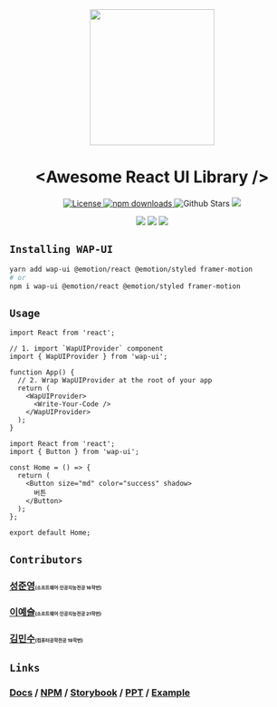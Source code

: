 <div align="center"><img src="https://user-images.githubusercontent.com/75781414/192261497-b3e4b288-d1c5-4d27-a062-da65a876ecfb.png" width="220" height="240">
</div>

# <div align="center">&lt;Awesome React UI Library /&gt;</div>

<p align="center">
  <a href="https://github.com/jrgarciadev/nextui/blob/main/LICENSE">
    <img src="https://img.shields.io/apm/l/atomic-design-ui.svg?style=flat" alt="License">
  </a>
  <a href="https://www.npmjs.com/package/wap-ui">
    <img src="https://img.shields.io/npm/dm/wap-ui.svg?style=flat-round" alt="npm downloads">
  </a>
   <img alt="Github Stars" src="https://badgen.net/github/stars/pknu-wap/2022_2_WAP_WEB_TEAM1" />
  <img src="https://badgen.net/github/release/pknu-wap/2022_2_WAP_WEB_TEAM1">

</p>
<p align="center">
  <img src="https://badgen.net/github/issues/pknu-wap/2022_2_WAP_WEB_TEAM1">
  <img src="https://badgen.net/github/prs/pknu-wap/2022_2_WAP_WEB_TEAM1">
  <img src="https://badgen.net/github/contributors/pknu-wap/2022_2_WAP_WEB_TEAM1">
</p>

## `Installing WAP-UI`

```sh
yarn add wap-ui @emotion/react @emotion/styled framer-motion
# or
npm i wap-ui @emotion/react @emotion/styled framer-motion
```

## `Usage`

```tsx
import React from 'react';

// 1. import `WapUIProvider` component
import { WapUIProvider } from 'wap-ui';

function App() {
  // 2. Wrap WapUIProvider at the root of your app
  return (
    <WapUIProvider>
      <Write-Your-Code />
    </WapUIProvider>
  );
}
```

```tsx
import React from 'react';
import { Button } from 'wap-ui';

const Home = () => {
  return (
    <Button size="md" color="success" shadow>
      버튼
    </Button>
  );
};

export default Home;
```

## `Contributors`

### [성준영](https://github.com/sjyoung428)<span style="font-size:50%">(소프트웨어·인공지능전공 16학번)</small>

### [이예슬](https://github.com/mimpie)<span style="font-size:50%">(소프트웨어·인공지능전공 21학번)</small>

### [김민수](https://github.com/neko113)<span style="font-size:50%">(컴퓨터공학전공 19학번)</small>

## `Links`

### [Docs](https://github.com/pknu-wap/2022_2_WAP_WEB_TEAM1/tree/main/docs) / [NPM](https://www.npmjs.com/package/wap-ui) / [Storybook](https://wap-ui.vercel.app/) / [PPT](https://github.com/pknu-wap/2022_2_WAP_WEB_TEAM1/tree/main/ppt) / [Example](https://github.com/pknu-wap/2022_2_WAP_WEB_TEAM1/tree/main/example)
